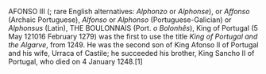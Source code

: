 AFONSO III (; rare English alternatives: _Alphonzo_ or _Alphonse_), or _Affonso_ (Archaic Portuguese), _Alfonso_ or _Alphonso_ (Portuguese-Galician) or _Alphonsus_ (Latin), THE BOULONNAIS (Port. _o Bolonhês_), King of Portugal (5 May 121016 February 1279) was the first to use the title _King of Portugal and the Algarve_, from 1249. He was the second son of King Afonso II of Portugal and his wife, Urraca of Castile; he succeeded his brother, King Sancho II of Portugal, who died on 4 January 1248.[1]
